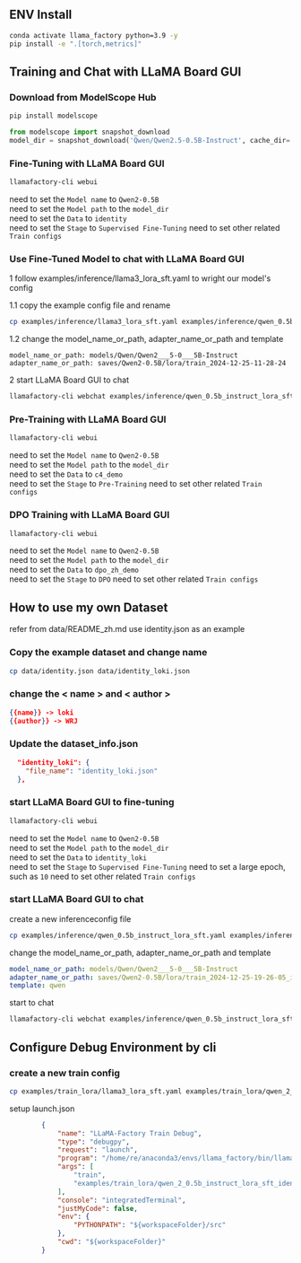 ## ENV Install
```bash
conda activate llama_factory python=3.9 -y
pip install -e ".[torch,metrics]"
```

## Training and Chat with LLaMA Board GUI

### Download from ModelScope Hub
```bash
pip install modelscope
```

```python
from modelscope import snapshot_download
model_dir = snapshot_download('Qwen/Qwen2.5-0.5B-Instruct', cache_dir='/path/to/your/desired/location')
```

### Fine-Tuning with LLaMA Board GUI
```bash
llamafactory-cli webui
```
need to set the `Model name` to `Qwen2-0.5B`\
need to set the `Model path` to the `model_dir`\
need to set the `Data` to `identity`\
need to set the `Stage` to `Supervised Fine-Tuning`
need to set other related `Train configs`

### Use Fine-Tuned Model to chat with LLaMA Board GUI

1 follow examples/inference/llama3_lora_sft.yaml to wright our model's config

1.1 copy the example config file and rename
```bash
cp examples/inference/llama3_lora_sft.yaml examples/inference/qwen_0.5b_instruct_lora_sft.yaml
```

1.2 change the model_name_or_path, adapter_name_or_path and template
```
model_name_or_path: models/Qwen/Qwen2___5-0___5B-Instruct
adapter_name_or_path: saves/Qwen2-0.5B/lora/train_2024-12-25-11-28-24
```

2 start LLaMA Board GUI to chat
```bash
llamafactory-cli webchat examples/inference/qwen_0.5b_instruct_lora_sft.yaml
```

### Pre-Training with LLaMA Board GUI
```bash
llamafactory-cli webui
```
need to set the `Model name` to `Qwen2-0.5B`\
need to set the `Model path` to the `model_dir`\
need to set the `Data` to `c4_demo`\
need to set the `Stage` to `Pre-Training`
need to set other related `Train configs`

### DPO Training with LLaMA Board GUI
```bash
llamafactory-cli webui
```
need to set the `Model name` to `Qwen2-0.5B`\
need to set the `Model path` to the `model_dir`\
need to set the `Data` to `dpo_zh_demo`\
need to set the `Stage` to `DPO`
need to set other related `Train configs`

## How to use my own Dataset
refer from data/README_zh.md
use identity.json as an example

### Copy the example dataset and change name
```bash
cp data/identity.json data/identity_loki.json
```

### change the < name > and < author >
```json
{{name}} -> loki
{{author}} -> WRJ
```

### Update the dataset_info.json
```json
  "identity_loki": {
    "file_name": "identity_loki.json"
  },
```

### start LLaMA Board GUI to fine-tuning
```bash
llamafactory-cli webui
```
need to set the `Model name` to `Qwen2-0.5B`\
need to set the `Model path` to the `model_dir`\
need to set the `Data` to `identity_loki`\
need to set the `Stage` to `Supervised Fine-Tuning`
need to set a large epoch, such as `10`
need to set other related `Train configs`


### start LLaMA Board GUI to chat
create a new inferenceconfig file
```bash
cp examples/inference/qwen_0.5b_instruct_lora_sft.yaml examples/inference/qwen_0.5b_instruct_lora_sft_identity_loki.yaml
```

change the model_name_or_path, adapter_name_or_path and template
```yaml
model_name_or_path: models/Qwen/Qwen2___5-0___5B-Instruct
adapter_name_or_path: saves/Qwen2-0.5B/lora/train_2024-12-25-19-26-05_identity_loki
template: qwen
```

start to chat
```bash
llamafactory-cli webchat examples/inference/qwen_0.5b_instruct_lora_sft_identity_loki.yaml
```


## Configure Debug Environment by cli

### create a new train config
```bash
cp examples/train_lora/llama3_lora_sft.yaml examples/train_lora/qwen_2_0.5b_instruct_lora_sft_identity_loki.yaml
```


setup launch.json
```json
        {
            "name": "LLaMA-Factory Train Debug",
            "type": "debugpy",
            "request": "launch",
            "program": "/home/re/anaconda3/envs/llama_factory/bin/llamafactory-cli",
            "args": [
                "train",
                "examples/train_lora/qwen_2_0.5b_instruct_lora_sft_identity_loki.yaml"
            ],
            "console": "integratedTerminal",
            "justMyCode": false,
            "env": {
                "PYTHONPATH": "${workspaceFolder}/src"
            },
            "cwd": "${workspaceFolder}"
        }
```

